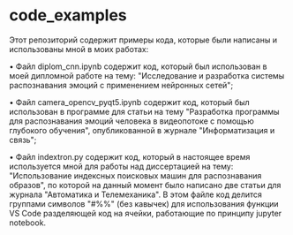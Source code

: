 # code_examples
Этот репозиторий содержит примеры кода, которые были написаны и использованы мной в моих работах:  

• Файл diplom_cnn.ipynb содержит код, который был использован в моей дипломной работе на тему: "Исследование и разработка системы распознавания эмоций с применением нейронных сетей";  

• Файл camera_opencv_pyqt5.ipynb содержит код, который был использован в программе для статьи на тему "Разработка программы для распознавания эмоций человека в видеопотоке с помощью глубокого обучения", опубликованной в журнале "Информатизация и связь";  

• Файл indextron.py содержит код, который в настоящее время используется мной для работы над диссертацией на тему: "Использование индексных поисковых машин для распознавания образов", по которой на данный момент было написано две статьи для журнала "Автоматика и Телемеханика". В этом файле код делится группами символов "#%%" (без кавычек) для использования функции VS Code разделяющей код на ячейки, работающие по принципу jupyter notebook.  

